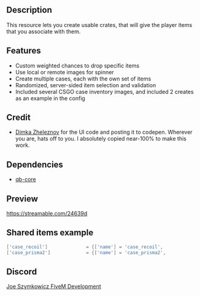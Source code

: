 ## Description
This resource lets you create usable crates, that will give the player items that you associate with them.

## Features
* Custom weighted chances to drop specific items
* Use local or remote images for spinner
* Create multiple cases, each with the own set of items
* Randomized, server-sided item selection and validation
* Included several CSGO case inventory images, and included 2 creates as an example in the config

## Credit
- [Dimka Zheleznov](https://codepen.io/zheleznov) for the UI code and posting it to codepen. Wherever you are, hats off to you. I absolutely copied near-100% to make this work.

## Dependencies
- [qb-core](https://github.com/qbcore-framework/qb-core)

## Preview
https://streamable.com/24639d

## Shared items example
```lua
['case_recoil'] 			 = {['name'] = 'case_recoil', 				['label'] = 'Recoil Case', 				['weight'] = 2000, 		['type'] = 'item', 		['image'] = 'case_recoil.png', 		['unique'] = true, 		['useable'] = true, 	['shouldClose'] = true,	   ['combinable'] = nil,   ['description'] = 'A prize awaits inside.'},
['case_prisma2'] 			 = {['name'] = 'case_prisma2', 				['label'] = 'Prisma 2 Case', 				['weight'] = 2000, 		['type'] = 'item', 		['image'] = 'case_recoil.png', 		['unique'] = true, 		['useable'] = true, 	['shouldClose'] = true,	   ['combinable'] = nil,   ['description'] = 'A prize awaits inside.'},
```

## Discord
[Joe Szymkowicz FiveM Development](https://discord.gg/5vPGxyCB4z)
